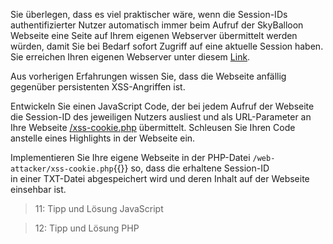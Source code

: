 Sie überlegen, dass es viel praktischer wäre, wenn die Session-IDs authentifizierter Nutzer automatisch immer
beim Aufruf der SkyBalloon Webseite eine Seite auf Ihrem eigenen Webserver übermittelt werden würden, 
damit Sie bei Bedarf sofort Zugriff auf eine aktuelle Session haben.
Sie erreichen Ihren eigenen Webserver unter diesem [Link]({{TRAFFIC_HOST1_82}}).

Aus vorherigen Erfahrungen wissen Sie, dass die Webseite anfällig gegenüber persistenten XSS-Angriffen ist.

Entwickeln Sie einen JavaScript Code, der bei jedem Aufruf der Webseite die Session-ID des jeweiligen Nutzers 
ausliest und als URL-Parameter an Ihre Webseite [/xss-cookie.php]({{TRAFFIC_HOST1_82}}/xss-cookie.php) 
übermittelt. Schleusen Sie Ihren Code anstelle eines Highlights in der Webseite ein.

Implementieren Sie Ihre eigene Webseite in der PHP-Datei `/web-attacker/xss-cookie.php`{{}} so, dass die erhaltene Session-ID  
in einer TXT-Datei abgespeichert wird und deren Inhalt auf der Webseite einsehbar ist.

>11: Tipp und Lösung JavaScript

>12: Tipp und Lösung PHP
